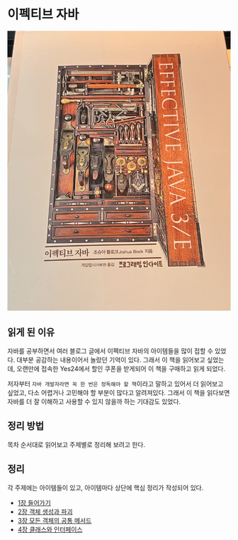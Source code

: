 # 이펙티브 자바

![이펙티브_자바](./images/이펙티브_자바.png)

## 읽게 된 이유

자바를 공부하면서 여러 블로그 글에서 이펙티브 자바의 아이템들을 많이 접할 수 있었다. 대부분 공감하는 내용이어서 놀랐던 기억이 있다. 그래서 이 책을 읽어보고 싶었는데, 오랜만에 접속한 Yes24에서 할인 쿠폰을 받게되어 이 책을 구매하고 읽게 되었다.

저자부터 `자바 개발자라면 꼭 한 번은 정독해야 할 책`이라고 말하고 있어서 더 읽어보고 싶었고, 다소 어렵거나 고민해야 할 부분이 많다고 알려져있다. 그래서 이 책을 읽다보면 자바를 더 잘 이해하고 사용할 수 있지 않을까 하는 기대감도 있었다.

## 정리 방법

목차 순서대로 읽어보고 주제별로 정리해 보려고 한다.

## 정리

각 주제에는 아이템들이 있고, 아이템마다 상단에 핵심 정리가 작성되어 있다.

- [1장 들어가기](1장_들어가기.md)
- [2장 객체 생성과 파괴](2장_객체_생성과_파괴.md)
- [3장 모든 객체의 공통 메서드](3장_모든_객체의_공통_메서드.md)
- [4장 클래스와 인터페이스](4장_클래스와_인터페이스.md)
